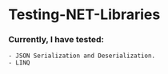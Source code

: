 # Testing-NET-Libraries

### Currently, I have tested:
    - JSON Serialization and Deserialization.
    - LINQ
